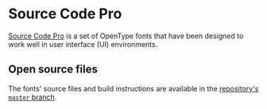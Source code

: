 # Source Code Pro

[Source Code Pro](http://adobe-fonts.github.io/source-code-pro/)
is a set of OpenType fonts that have been designed to work well
in user interface (UI) environments.

## Open source files

The fonts' source files and build instructions are available in the [repository's `master` branch](https://github.com/adobe-fonts/source-code-pro/tree/master).
